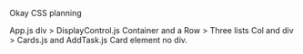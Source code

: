 Okay CSS planning

App.js div > DisplayControl.js Container and a Row > Three lists Col and div > Cards.js and AddTask.js Card element no div.

